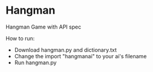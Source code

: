 Hangman
=======

Hangman Game with API spec

How to run:
- Download hangman.py and dictionary.txt
- Change the import "hangmanai" to your ai's filename
- Run hangman.py
